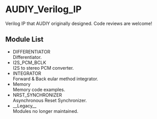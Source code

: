 # AUDIY_Verilog_IP
Verilog IP that AUDIY originally designed.
Code reviews are welcome!

## Module List
- DIFFERENTIATOR  
  Differentiator.
- I2S_PCM_BCLK  
  I2S to stereo PCM converter.
- INTEGRATOR  
  Forward & Back eular method integrator.
- Memory  
  Memory code examples.
- NRST_SYNCHRONIZER  
  Asynchronous Reset Synchronizer.
- \_\_Legacy\_\_  
  Modules no longer maintained.
